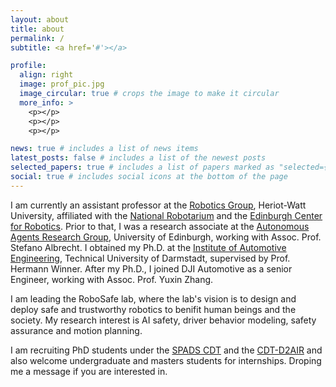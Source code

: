 ```yaml
---
layout: about
title: about
permalink: /
subtitle: <a href='#'></a> 

profile:
  align: right
  image: prof_pic.jpg
  image_circular: true # crops the image to make it circular
  more_info: >
    <p></p>
    <p></p>
    <p></p>

news: true # includes a list of news items
latest_posts: false # includes a list of the newest posts
selected_papers: true # includes a list of papers marked as "selected={true}"
social: true # includes social icons at the bottom of the page
---
```


I am currently an assistant professor at the [Robotics Group](https://www.hw.ac.uk/uk/schools/engineering-physical-sciences/institutes/sensors-signals-systems/robotics-ocean-systems.htm), Heriot-Watt University, affiliated with the [National Robotarium](https://thenationalrobotarium.com) and the [Edinburgh Center for Robotics](https://www.edinburgh-robotics.org/about-us). Prior to that, I was a research associate at the [Autonomous Agents Research Group](https://agents.inf.ed.ac.uk), University of Edinburgh, working with Assoc. Prof. Stefano Albrecht. I obtained my Ph.D. at the [Institute of Automotive Engineering](https://www.fzd.tu-darmstadt.de/fzd/index.en.jsp), Technical University of Darmstadt, supervised by Prof. Hermann Winner. After my Ph.D., I joined DJI Automotive as a senior Engineer, working with Assoc. Prof. Yuxin Zhang. 

I am leading the RoboSafe lab, where the lab's vision is to design and deploy safe and trustworthy robotics to benifit human beings and the society. My research interest is AI safety, driver behavior modeling, safety assurance and motion planning.

I am recruiting PhD students under the [SPADS CDT](https://spads.eng.ed.ac.uk/) and the [CDT-D2AIR](https://www.edinburgh-robotics.org/apply) and also welcome undergraduate and masters students for internships. Droping me a message if you are interested in.
